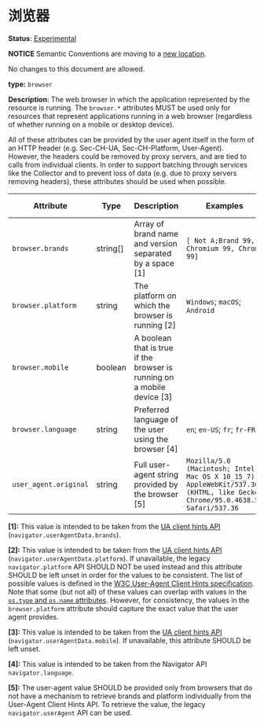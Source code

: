 # 浏览器

**Status**: [Experimental](../../document-status.md)

**NOTICE** Semantic Conventions are moving to a
[new location](http://github.com/open-telemetry/semantic-conventions).

No changes to this document are allowed.

**type:** `browser`

**Description**: The web browser in which the application represented by the
resource is running. The `browser.*` attributes MUST be used only for resources
that represent applications running in a web browser (regardless of whether
running on a mobile or desktop device).

All of these attributes can be provided by the user agent itself in the form of
an HTTP header (e.g. Sec-CH-UA, Sec-CH-Platform, User-Agent). However, the
headers could be removed by proxy servers, and are tied to calls from individual
clients. In order to support batching through services like the Collector and to
prevent loss of data (e.g. due to proxy servers removing headers), these
attributes should be used when possible.

<!-- semconv browser -->

| Attribute             | Type     | Description                                                             | Examples                                                                                                                   | Requirement Level |
| --------------------- | -------- | ----------------------------------------------------------------------- | -------------------------------------------------------------------------------------------------------------------------- | ----------------- |
| `browser.brands`      | string[] | Array of brand name and version separated by a space [1]                | `[ Not A;Brand 99, Chromium 99, Chrome 99]`                                                                                | Recommended       |
| `browser.platform`    | string   | The platform on which the browser is running [2]                        | `Windows`; `macOS`; `Android`                                                                                              | Recommended       |
| `browser.mobile`      | boolean  | A boolean that is true if the browser is running on a mobile device [3] |                                                                                                                            | Recommended       |
| `browser.language`    | string   | Preferred language of the user using the browser [4]                    | `en`; `en-US`; `fr`; `fr-FR`                                                                                               | Recommended       |
| `user_agent.original` | string   | Full user-agent string provided by the browser [5]                      | `Mozilla/5.0 (Macintosh; Intel Mac OS X 10_15_7) AppleWebKit/537.36 (KHTML, like Gecko) Chrome/95.0.4638.54 Safari/537.36` | Recommended       |

**[1]:** This value is intended to be taken from the
[UA client hints API](https://wicg.github.io/ua-client-hints/#interface)
(`navigator.userAgentData.brands`).

**[2]:** This value is intended to be taken from the
[UA client hints API](https://wicg.github.io/ua-client-hints/#interface)
(`navigator.userAgentData.platform`). If unavailable, the legacy
`navigator.platform` API SHOULD NOT be used instead and this attribute SHOULD be
left unset in order for the values to be consistent. The list of possible values
is defined in the
[W3C User-Agent Client Hints specification](https://wicg.github.io/ua-client-hints/#sec-ch-ua-platform).
Note that some (but not all) of these values can overlap with values in the
[`os.type` and `os.name` attributes](./os.md). However, for consistency, the
values in the `browser.platform` attribute should capture the exact value that
the user agent provides.

**[3]:** This value is intended to be taken from the
[UA client hints API](https://wicg.github.io/ua-client-hints/#interface)
(`navigator.userAgentData.mobile`). If unavailable, this attribute SHOULD be
left unset.

**[4]:** This value is intended to be taken from the Navigator API
`navigator.language`.

**[5]:** The user-agent value SHOULD be provided only from browsers that do not
have a mechanism to retrieve brands and platform individually from the
User-Agent Client Hints API. To retrieve the value, the legacy
`navigator.userAgent` API can be used.

<!-- endsemconv -->
